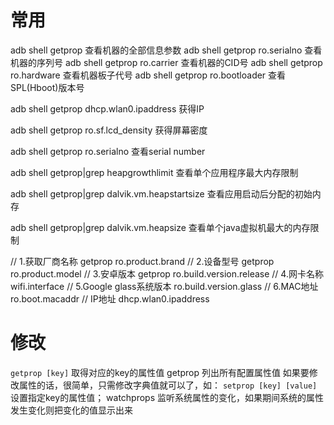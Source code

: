 # 常用
adb shell getprop 查看机器的全部信息参数
adb shell getprop ro.serialno 查看机器的序列号
adb shell getprop ro.carrier 查看机器的CID号
adb shell getprop ro.hardware 查看机器板子代号
adb shell getprop ro.bootloader 查看SPL(Hboot)版本号

adb shell getprop dhcp.wlan0.ipaddress 获得IP

adb shell getprop ro.sf.lcd_density 获得屏幕密度

adb shell getprop ro.serialno 查看serial number

adb shell getprop|grep heapgrowthlimit 查看单个应用程序最大内存限制

adb shell getprop|grep dalvik.vm.heapstartsize 查看应用启动后分配的初始内存

adb shell getprop|grep dalvik.vm.heapsize 查看单个java虚拟机最大的内存限制

// 1.获取厂商名称
getprop ro.product.brand
// 2.设备型号
getprop ro.product.model
// 3.安卓版本
getprop ro.build.version.release
// 4.网卡名称
wifi.interface
// 5.Google glass系统版本
ro.build.version.glass
// 6.MAC地址
ro.boot.macaddr
// IP地址
dhcp.wlan0.ipaddress
# 修改
`getprop [key]`  取得对应的key的属性值
getprop  列出所有配置属性值
如果要修改属性的话，很简单，只需修改字典值就可以了，如：
`setprop [key] [value]` 设置指定key的属性值；
watchprops  监听系统属性的变化，如果期间系统的属性发生变化则把变化的值显示出来